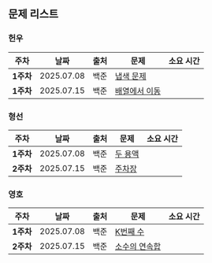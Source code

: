 ## 문제 리스트

<h3>헌우</h3>

|주차|날짜|출처|문제|소요 시간|
|--|--|--|--|--|
|**1주차** |2025.07.08|백준|[냅색 문제](https://www.acmicpc.net/problem/1450)|
|**1주차** |2025.07.15|백준|[배열에서 이동](https://www.acmicpc.net/problem/1981)|

<h3>형선</h3>

|주차|날짜|출처|문제|소요 시간|
|--|--|--|--|--|
|**1주차** |2025.07.08|백준|[두 용액](https://www.acmicpc.net/problem/2470)|
|**2주차** |2025.07.15|백준|[주차장](https://www.acmicpc.net/problem/1348)|


<h3>영호</h3>

|주차|날짜|출처|문제|소요 시간|
|--|--|--|--|--|
|**1주차** |2025.07.08|백준|[K번째 수](https://www.acmicpc.net/problem/1300)|
|**2주차** |2025.07.15|백준|[소수의 연속합](https://www.acmicpc.net/problem/1644)|

